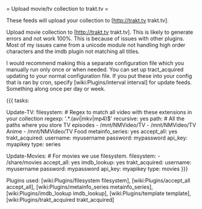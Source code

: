 = Upload movie/tv collection to trakt.tv =

These feeds will upload your collection to [http://trakt.tv trakt.tv].

Upload movie collection to [http://trakt.tv trakt.tv].
This is likely to generate errors and not work 100%. This is because of issues with other plugins. Most of my issues came from a unicode module not handling high order characters and the imdb plugin not matching all titles.

I would recommend making this a separate configuration file which you manually run only once or when needed. You can set up tract_acquired updating to your normal configuration file. If you put these into your config that is ran by cron, specify [wiki:Plugins/interval interval] for update feeds. Something along once per day or week.

{{{
tasks:

  Update-TV:
    filesystem:
      # Regex to match all video with these extensions in your collection
      regexp: '.*\.(avi|mkv|mp4)$'
      recursive: yes
      path:
        # All the paths where you store TV episodes
        - /mnt/NMVideo/TV
        - /mnt/NMVideo/TV Anime
        - /mnt/NMVideo/TV Food
    metainfo_series: yes
    accept_all: yes
    trakt_acquired:
      username: myusername
      password: mypassword
      api_key: myapikey
      type: series

  Update-Movies:
    # For movies we use filesystem.
    filesystem:
      - /share/movies
    accept_all: yes
    imdb_lookup: yes
    trakt_acquired:
      username: myusername
      password: mypassword
      api_key: myapikey
      type: movies
}}}

Plugins used: [wiki:Plugins/filesystem filesystem], [wiki:Plugins/accept_all accept_all], [wiki:Plugins/metainfo_series metainfo_series], [wiki:Plugins/imdb_lookup imdb_lookup], [wiki:Plugins/template template], [wiki:Plugins/trakt_acquired trakt_acquired]
